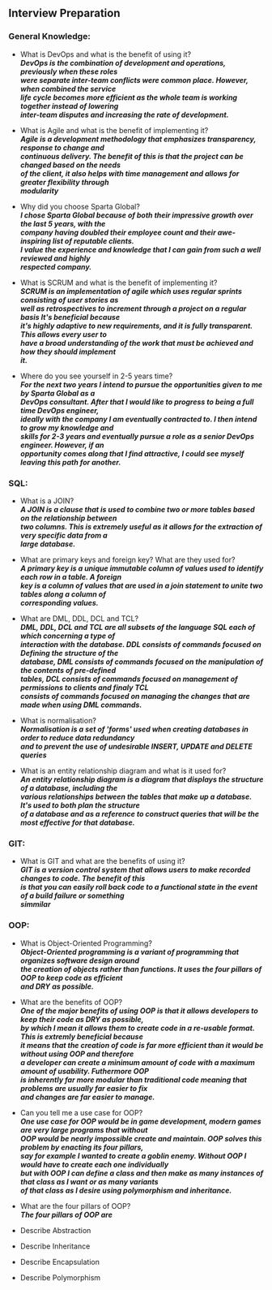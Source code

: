 ## Interview Preparation  
### General Knowledge:
* What is DevOps and what is the benefit of using it?  
  ***DevOps is the combination of development and operations, previously when these roles***  
  ***were separate inter-team conflicts were common place. However, when combined the service***  
  ***life cycle becomes more efficient as the whole team is working together instead of lowering***  
  ***inter-team disputes and increasing the rate of development.***  


* What is Agile and what is the benefit of implementing it?  
  ***Agile is a development methodology that emphasizes transparency, response to change and***  
  ***continuous delivery. The benefit of this is that the project can be changed based on the needs***  
  ***of the client, it also helps with time management and allows for greater flexibility through***  
  ***modularity***  


* Why did you choose Sparta Global?  
  ***I chose Sparta Global because of both their impressive growth over the last 5 years, with the***  
  ***company having doubled their employee count and their awe-inspiring list of reputable clients.***  
  ***I value the experience and knowledge that I can gain from such a well reviewed and highly***  
  ***respected company.***  


* What is SCRUM and what is the benefit of implementing it?  
  ***SCRUM is an implementation of agile which uses regular sprints consisting of user stories as***  
  ***well as retrospectives to increment through a project on a regular basis It's beneficial because***  
  ***it's highly adaptive to new requirements, and it is fully transparent. This allows every user to***  
  ***have a broad understanding of the work that must be achieved and how they should implement***  
  ***it.***  


* Where do you see yourself in 2-5 years time?  
  ***For the next two years I intend to pursue the opportunities given to me by Sparta Global as a***  
  ***DevOps consultant. After that I would like to progress to being a full time DevOps engineer,***  
  ***ideally with the company I am eventually contracted to. I then intend to grow my knowledge and***  
  ***skills for 2-3 years and eventually pursue a role as a senior DevOps engineer. However, if an***  
  ***opportunity comes along that I find attractive, I could see myself leaving this path for another.***  


### SQL:  
* What is a JOIN?  
  ***A JOIN is a clause that is used to combine two or more tables based on the relationship between***  
  ***two columns. This is extremely useful as it allows for the extraction of very specific data from a***  
  ***large database.***  


* What are primary keys and foreign key? What are they used for?  
  ***A primary key is a unique immutable column of values used to identify each row in a table. A foreign***  
  ***key is a column of values that are used in a join statement to unite two tables along a column of***  
  ***corresponding values.***    


* What are DML, DDL, DCL and TCL?  
  ***DML, DDL, DCL and TCL are all subsets of the language SQL each of which concerning a type of***  
  ***interaction with the database. DDL consists of commands focused on Defining the structure of the***  
  ***database, DML consists of commands focused on the manipulation of the contents of pre-defined***  
  ***tables, DCL consists of commands focused on management of permissions to clients and finaly TCL***  
  ***consists of commands focused on managing the changes that are made when using DML commands.***   


* What is normalisation?  
  ***Normalisation is a set of 'forms' used when creating databases in order to reduce data redundancy***  
  ***and to prevent the use of undesirable INSERT, UPDATE and DELETE queries***  


* What is an entity relationship diagram and what is it used for?  
  ***An entity relationship diagram is a diagram that displays the structure of a database, including the***  
  ***various relationships between the tables that make up a database. It's used to both plan the structure***  
  ***of a database and as a reference to construct queries that will be the most effective for that database.***   


### GIT:  
* What is GIT and what are the benefits of using it?  
  ***GIT is a version control system that allows users to make recorded changes to code. The benefit of this***  
  ***is that you can easily roll back code to a functional state in the event of a build failure or something***  
  ***simmilar***  


### OOP: 
* What is Object-Oriented Programming?  
  ***Object-Oriented programming is a variant of programming that organizes software design around***  
  ***the creation of objects rather than functions. It uses the four pillars of OOP to keep code as efficient***  
  ***and DRY as possible.***  
  

* What are the benefits of OOP?  
  ***One of the major benefits of using OOP is that it allows developers to keep their code as DRY as possible,***  
  ***by which I mean it allows them to create code in a re-usable format. This is extremly beneficial because***  
  ***it means that the creation of code is far more efficient than it would be without using OOP and therefore***  
  ***a developer can create a minimum amount of code with a maximum amount of usability. Futhermore OOP***  
  ***is inherently far more modular than traditional code meaning that problems are usually far easier to fix***  
  ***and changes are far easier to manage.***


* Can you tell me a use case for OOP?  
  ***One use case for OOP would be in game development, modern games are very large programs that without***  
  ***OOP would be nearly impossible create and maintain. OOP solves this problem by enacting its four pillars,***  
  ***say for example I wanted to create a goblin enemy. Without OOP I would have to create each one individually***  
  ***but with OOP I can define a class and then make as many instances of that class as I want or as many variants***  
  ***of that class as I desire using polymorphism and inheritance.***  
  

* What are the four pillars of OOP?  
  ***The four pillars of OOP are***
  

* Describe Abstraction  
  
  

* Describe Inheritance  
  

  
* Describe Encapsulation  
  

  
* Describe Polymorphism  

